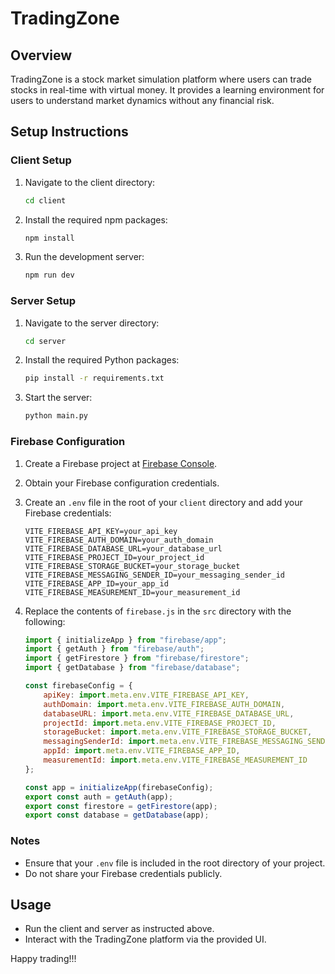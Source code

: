 # TradingZone

## Overview

TradingZone is a stock market simulation platform where users can trade stocks in real-time with virtual money. It provides a learning environment for users to understand market dynamics without any financial risk.

## Setup Instructions

### Client Setup

1. Navigate to the client directory:
    ```bash
    cd client
    ```

2. Install the required npm packages:
    ```bash
    npm install
    ```

3. Run the development server:
    ```bash
    npm run dev
    ```

### Server Setup

1. Navigate to the server directory:
    ```bash
    cd server
    ```

2. Install the required Python packages:
    ```bash
    pip install -r requirements.txt
    ```

3. Start the server:
    ```bash
    python main.py
    ```

### Firebase Configuration

1. Create a Firebase project at [Firebase Console](https://console.firebase.google.com/).

2. Obtain your Firebase configuration credentials.

3. Create an `.env` file in the root of your `client` directory and add your Firebase credentials:
    ```env
    VITE_FIREBASE_API_KEY=your_api_key
    VITE_FIREBASE_AUTH_DOMAIN=your_auth_domain
    VITE_FIREBASE_DATABASE_URL=your_database_url
    VITE_FIREBASE_PROJECT_ID=your_project_id
    VITE_FIREBASE_STORAGE_BUCKET=your_storage_bucket
    VITE_FIREBASE_MESSAGING_SENDER_ID=your_messaging_sender_id
    VITE_FIREBASE_APP_ID=your_app_id
    VITE_FIREBASE_MEASUREMENT_ID=your_measurement_id
    ```

4. Replace the contents of `firebase.js` in the `src` directory with the following:
    ```javascript
    import { initializeApp } from "firebase/app";
    import { getAuth } from "firebase/auth";
    import { getFirestore } from "firebase/firestore";
    import { getDatabase } from "firebase/database";

    const firebaseConfig = {
        apiKey: import.meta.env.VITE_FIREBASE_API_KEY,
        authDomain: import.meta.env.VITE_FIREBASE_AUTH_DOMAIN,
        databaseURL: import.meta.env.VITE_FIREBASE_DATABASE_URL,
        projectId: import.meta.env.VITE_FIREBASE_PROJECT_ID,
        storageBucket: import.meta.env.VITE_FIREBASE_STORAGE_BUCKET,
        messagingSenderId: import.meta.env.VITE_FIREBASE_MESSAGING_SENDER_ID,
        appId: import.meta.env.VITE_FIREBASE_APP_ID,
        measurementId: import.meta.env.VITE_FIREBASE_MEASUREMENT_ID
    };

    const app = initializeApp(firebaseConfig);
    export const auth = getAuth(app);
    export const firestore = getFirestore(app);
    export const database = getDatabase(app);
    ```

### Notes

- Ensure that your `.env` file is included in the root directory of your project.
- Do not share your Firebase credentials publicly.

## Usage

- Run the client and server as instructed above.
- Interact with the TradingZone platform via the provided UI.

Happy trading!!!
